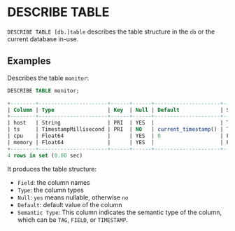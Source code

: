 # DESCRIBE TABLE

`DESCRIBE TABLE [db.]table` describes the table structure in the `db` or the current database in-use.

## Examples
Describes the table `monitor`:
```sql
DESCRIBE TABLE monitor;
```
```sql
+--------+----------------------+------+------+---------------------+---------------+
| Column | Type                 | Key  | Null | Default             | Semantic Type |
+--------+----------------------+------+------+---------------------+---------------+
| host   | String               | PRI  | YES  |                     | TAG           |
| ts     | TimestampMillisecond | PRI  | NO   | current_timestamp() | TIMESTAMP     |
| cpu    | Float64              |      | YES  | 0                   | FIELD         |
| memory | Float64              |      | YES  |                     | FIELD         |
+--------+----------------------+------+------+---------------------+---------------+
4 rows in set (0.00 sec)
```

It produces the table structure:

* `Field`: the column names
* `Type`: the column types
* `Null`:  `yes` means nullable, otherwise `no`
* `Default`: default value of the column
* `Semantic Type`: This column indicates the semantic type of the column, which can be `TAG`, `FIELD`, or `TIMESTAMP`.
